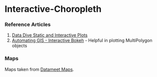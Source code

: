 # Interactive-Choropleth

### Reference Articles
1. [Data Dive Static and Interactive Plots](https://data-dive.com/cologne-bike-rentals-interactive-map-bokeh)
2. [Automating GIS - Interactive Bokeh](https://automating-gis-processes.github.io/Lesson5-interactive-map-Bokeh-advanced-plotting.html) - Helpful in plotting MultiPolygon objects

### Maps
Maps taken from [Datameet Maps](https://github.com/datameet/maps).